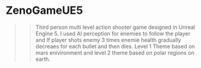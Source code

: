 # ZenoGameUE5
>>Third person multi level action shooter game designed in Unreal Engine 5.
>>I used AI perception for enemies to follow the player and If player shots enemy 3 times enemie health gradually decreaes for each bullet and then dies.
>>Level 1 Theme based on mars enivironment and level 2 theme based on polar regions on earth.
